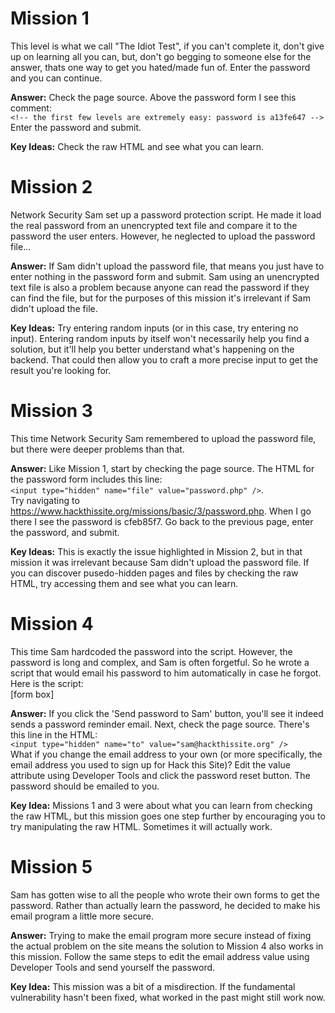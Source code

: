 # Mission 1
This level is what we call "The Idiot Test", if you can't complete it, don't give up on learning all you can, but, don't go begging to someone else for the answer, thats one way to get you hated/made fun of. Enter the password and you can continue.

**Answer:** Check the page source. Above the password form I see this comment:  
`<!-- the first few levels are extremely easy: password is a13fe647 -->`  
Enter the password and submit.

**Key Ideas:** Check the raw HTML and see what you can learn.

# Mission 2
Network Security Sam set up a password protection script. He made it load the real password from an unencrypted text file and compare it to the password the user enters. However, he neglected to upload the password file...

**Answer:** If Sam didn't upload the password file, that means you just have to enter nothing in the password form and submit. Sam using an unencrypted text file is also a problem because anyone can read the password if they can find the file, but for the purposes of this mission it's irrelevant if Sam didn't upload the file.

**Key Ideas:** Try entering random inputs (or in this case, try entering no input). Entering random inputs by itself won't necessarily help you find a solution, but it'll help you better understand what's happening on the backend. That could then allow you to craft a more precise input to get the result you're looking for.

# Mission 3
This time Network Security Sam remembered to upload the password file, but there were deeper problems than that.

**Answer:** Like Mission 1, start by checking the page source. The HTML for the password form includes this line:  
`<input type="hidden" name="file" value="password.php" />`.  
Try navigating to https://www.hackthissite.org/missions/basic/3/password.php. When I go there I see the password is cfeb85f7. Go back to the previous page, enter the password, and submit.

**Key Ideas:** This is exactly the issue highlighted in Mission 2, but in that mission it was irrelevant because Sam didn't upload the password file. If you can discover pusedo-hidden pages and files by checking the raw HTML, try accessing them and see what you can learn.

# Mission 4
This time Sam hardcoded the password into the script. However, the password is long and complex, and Sam is often forgetful. So he wrote a script that would email his password to him automatically in case he forgot. Here is the script:  
[form box]

**Answer:** If you click the 'Send password to Sam' button, you'll see it indeed sends a password reminder email. Next, check the page source. There's this line in the HTML:  
`<input type="hidden" name="to" value="sam@hackthissite.org" />`  
What if you change the email address to your own (or more specifically, the email address you used to sign up for Hack this Site)? Edit the value attribute using Developer Tools and click the password reset button. The password should be emailed to you.

**Key Idea:** Missions 1 and 3 were about what you can learn from checking the raw HTML, but this mission goes one step further by encouraging you to try manipulating the raw HTML. Sometimes it will actually work.

# Mission 5
Sam has gotten wise to all the people who wrote their own forms to get the password. Rather than actually learn the password, he decided to make his email program a little more secure.

**Answer:** Trying to make the email program more secure instead of fixing the actual problem on the site means the solution to Mission 4 also works in this mission. Follow the same steps to edit the email address value using Developer Tools and send yourself the password.

**Key Idea:** This mission was a bit of a misdirection. If the fundamental vulnerability hasn't been fixed, what worked in the past might still work now.